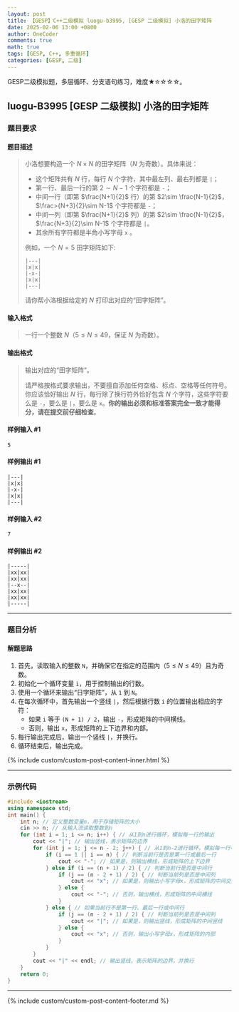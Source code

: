 ```yaml
---
layout: post
title: 【GESP】C++二级模拟 luogu-b3995, [GESP 二级模拟] 小洛的田字矩阵
date: 2025-02-06 13:00 +0800
author: OneCoder
comments: true
math: true
tags: [GESP, C++, 多重循环]
categories: [GESP, 二级]
---
```

GESP二级模拟题，多层循环、分支语句练习，难度★✮☆☆☆。

<!--more-->

## luogu-B3995  [GESP 二级模拟] 小洛的田字矩阵

### 题目要求

#### 题目描述

>小洛想要构造一个 $N\times N$  的田字矩阵（$N$ 为奇数）。具体来说：
>
>- 这个矩阵共有 $N$ 行，每行 $N$ 个字符，其中最左列、最右列都是 `|`；
>- 第一行、最后一行的第 $2\sim N-1$ 个字符都是 `-`；
>- 中间一行（即第 $\frac{N+1}{2}$ 行）的第 $2\sim \frac{N-1}{2}$，$\frac>{N+3}{2}\sim N-1$ 个字符都是 `-`；
>- 中间一列（即第 $\frac{N+1}{2}$ 列）的第 $2\sim \frac{N-1}{2}$，$\frac{N+3}{2}\sim N-1$ 个字符都是 `|`。
>- 其余所有字符都是半角小写字母 `x` 。
>
>例如，一个 $N = 5$ 田字矩阵如下:
>
>```console
>|---|
>|x|x|
>|-x-|
>|x|x|
>|---|
>```
>
>请你帮小洛根据给定的 $N$ 打印出对应的“田字矩阵”。

#### 输入格式

>一行一个整数 $N$（$5\leq N \leq 49$，保证 $N$ 为奇数）。

#### 输出格式

>输出对应的“田字矩阵”。
>
>请严格按格式要求输出，不要擅自添加任何空格、标点、空格等任何符号。你应该恰好输出 $N$ 行，每行除了换行符外恰好包含 $N$ 个字符，这些字符要么是 `-`，要么是 `|`，要么是 `x`。**你的输出必须和标准答案完全一致才能得分，请在提交前仔细检查**。

#### 样例输入 #1

```console
5
```

#### 样例输出 #1

```console
|---|
|x|x|
|-x-|
|x|x|
|---|
```

#### 样例输入 #2

```console
7
```

#### 样例输出 #2

```console
|-----|
|xx|xx|
|xx|xx|
|--x--|
|xx|xx|
|xx|xx|
|-----|
```

---

### 题目分析

#### 解题思路

1. 首先，读取输入的整数 `N`，并确保它在指定的范围内（$5\le N \le 49$）且为奇数。
2. 初始化一个循环变量 `i`，用于控制输出的行数。
3. 使用一个循环来输出“日字矩阵”，从 `1` 到 `N`。
4. 在每次循环中，首先输出一个竖线 `|`，然后根据行数 `i` 的位置输出相应的字符：
   - 如果 `i` 等于 `(N + 1) / 2`，输出 `-`，形成矩阵的中间横线。
   - 否则，输出 `x`，形成矩阵的上下边界和内部。
5. 每行输出完成后，输出一个竖线 `|`，并换行。
6. 循环结束后，输出完成。

{% include custom/custom-post-content-inner.html %}

---

### 示例代码

```cpp
#include <iostream>
using namespace std;
int main() {
    int n; // 定义整数变量n，用于存储矩阵的大小
    cin >> n; // 从输入流读取整数到n
    for (int i = 1; i <= n; i++) { // 从1到n进行循环，模拟每一行的输出
        cout << "|"; // 输出竖线，表示矩阵的边界
        for (int j = 1; j <= n - 2; j++) { // 从1到n-2进行循环，模拟每一行中间部分的输出
            if (i == 1 || i == n) { // 判断当前行是否是第一行或最后一行
                cout << "-"; // 如果是，则输出横线，形成矩阵的上下边界
            } else if (i == (n + 1) / 2) { // 判断当前行是否是中间行
                if (j == (n - 2 + 1) / 2) { // 判断当前列是否是中间列
                    cout << "x"; // 如果是，则输出小写字母x，形成矩阵的中间交叉点
                } else {
                    cout << "-"; // 否则，输出横线，形成矩阵的中间横线
                }
            } else { // 如果当前行不是第一行、最后一行或中间行
                if (j == (n - 2 + 1) / 2) { // 判断当前列是否是中间列
                    cout << "|"; // 如果是，则输出竖线，形成矩阵的中间竖线
                } else {
                    cout << "x"; // 否则，输出小写字母x，形成矩阵的内部
                }
            }
        }
        cout << "|" << endl; // 输出竖线，表示矩阵的边界，并换行
    }
    return 0;
}
```

---

{% include custom/custom-post-content-footer.md %}
